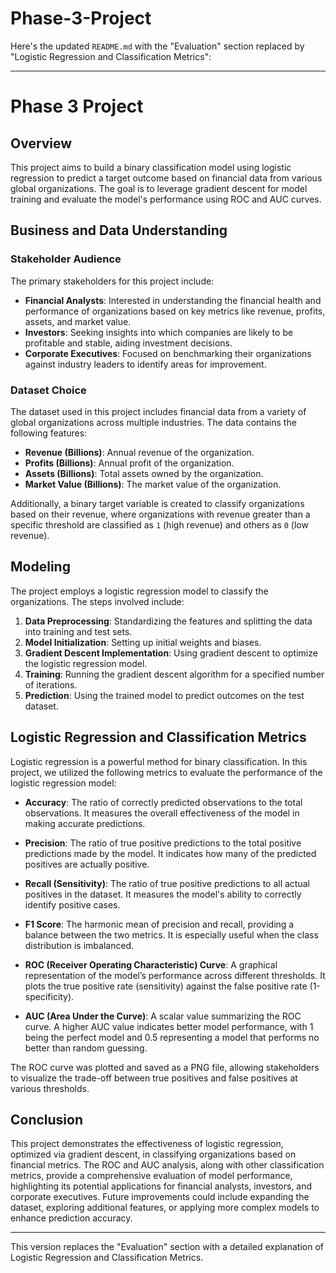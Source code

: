 # Phase-3-Project
Here's the updated `README.md` with the "Evaluation" section replaced by "Logistic Regression and Classification Metrics":

---

# Phase 3 Project

## Overview
This project aims to build a binary classification model using logistic regression to predict a target outcome based on financial data from various global organizations. The goal is to leverage gradient descent for model training and evaluate the model's performance using ROC and AUC curves.

## Business and Data Understanding

### Stakeholder Audience
The primary stakeholders for this project include:
- **Financial Analysts**: Interested in understanding the financial health and performance of organizations based on key metrics like revenue, profits, assets, and market value.
- **Investors**: Seeking insights into which companies are likely to be profitable and stable, aiding investment decisions.
- **Corporate Executives**: Focused on benchmarking their organizations against industry leaders to identify areas for improvement.

### Dataset Choice
The dataset used in this project includes financial data from a variety of global organizations across multiple industries. The data contains the following features:
- **Revenue (Billions)**: Annual revenue of the organization.
- **Profits (Billions)**: Annual profit of the organization.
- **Assets (Billions)**: Total assets owned by the organization.
- **Market Value (Billions)**: The market value of the organization.

Additionally, a binary target variable is created to classify organizations based on their revenue, where organizations with revenue greater than a specific threshold are classified as `1` (high revenue) and others as `0` (low revenue).

## Modeling
The project employs a logistic regression model to classify the organizations. The steps involved include:

1. **Data Preprocessing**: Standardizing the features and splitting the data into training and test sets.
2. **Model Initialization**: Setting up initial weights and biases.
3. **Gradient Descent Implementation**: Using gradient descent to optimize the logistic regression model.
4. **Training**: Running the gradient descent algorithm for a specified number of iterations.
5. **Prediction**: Using the trained model to predict outcomes on the test dataset.

## Logistic Regression and Classification Metrics
Logistic regression is a powerful method for binary classification. In this project, we utilized the following metrics to evaluate the performance of the logistic regression model:

- **Accuracy**: The ratio of correctly predicted observations to the total observations. It measures the overall effectiveness of the model in making accurate predictions.
  
- **Precision**: The ratio of true positive predictions to the total positive predictions made by the model. It indicates how many of the predicted positives are actually positive.
  
- **Recall (Sensitivity)**: The ratio of true positive predictions to all actual positives in the dataset. It measures the model's ability to correctly identify positive cases.
  
- **F1 Score**: The harmonic mean of precision and recall, providing a balance between the two metrics. It is especially useful when the class distribution is imbalanced.
  
- **ROC (Receiver Operating Characteristic) Curve**: A graphical representation of the model’s performance across different thresholds. It plots the true positive rate (sensitivity) against the false positive rate (1-specificity).
  
- **AUC (Area Under the Curve)**: A scalar value summarizing the ROC curve. A higher AUC value indicates better model performance, with 1 being the perfect model and 0.5 representing a model that performs no better than random guessing.

The ROC curve was plotted and saved as a PNG file, allowing stakeholders to visualize the trade-off between true positives and false positives at various thresholds.

## Conclusion
This project demonstrates the effectiveness of logistic regression, optimized via gradient descent, in classifying organizations based on financial metrics. The ROC and AUC analysis, along with other classification metrics, provide a comprehensive evaluation of model performance, highlighting its potential applications for financial analysts, investors, and corporate executives. Future improvements could include expanding the dataset, exploring additional features, or applying more complex models to enhance prediction accuracy.

---

This version replaces the "Evaluation" section with a detailed explanation of Logistic Regression and Classification Metrics.
